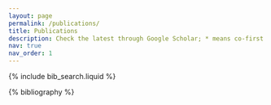 ```yaml
---
layout: page
permalink: /publications/
title: Publications
description: Check the latest through Google Scholar; * means co-first authors
nav: true
nav_order: 1
---
```


<!-- _pages/publications.md -->

<!-- Bibsearch Feature -->

{% include bib_search.liquid %}

<div class="publications">

{% bibliography %}

</div>
